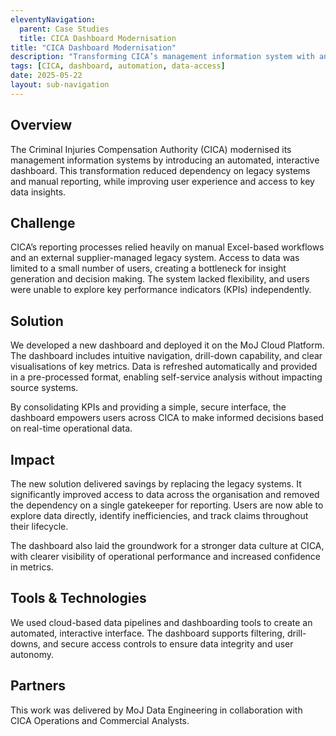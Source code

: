 ```yaml
---
eleventyNavigation:
  parent: Case Studies
  title: CICA Dashboard Modernisation
title: "CICA Dashboard Modernisation"
description: "Transforming CICA’s management information system with an automated, user-friendly dashboard."
tags: [CICA, dashboard, automation, data-access]
date: 2025-05-22
layout: sub-navigation
---
```


## Overview

The Criminal Injuries Compensation Authority (CICA) modernised its management information systems by introducing an automated, interactive dashboard. This transformation reduced dependency on legacy systems and manual reporting, while improving user experience and access to key data insights.

## Challenge

CICA’s reporting processes relied heavily on manual Excel-based workflows and an external supplier-managed legacy system. Access to data was limited to a small number of users, creating a bottleneck for insight generation and decision making. The system lacked flexibility, and users were unable to explore key performance indicators (KPIs) independently.

## Solution

We developed a new dashboard and deployed it on the MoJ Cloud Platform. The dashboard includes intuitive navigation, drill-down capability, and clear visualisations of key metrics. Data is refreshed automatically and provided in a pre-processed format, enabling self-service analysis without impacting source systems.

By consolidating KPIs and providing a simple, secure interface, the dashboard empowers users across CICA to make informed decisions based on real-time operational data.

## Impact

The new solution delivered savings by replacing the legacy systems. It significantly improved access to data across the organisation and removed the dependency on a single gatekeeper for reporting. Users are now able to explore data directly, identify inefficiencies, and track claims throughout their lifecycle.

The dashboard also laid the groundwork for a stronger data culture at CICA, with clearer visibility of operational performance and increased confidence in metrics.

## Tools & Technologies

We used cloud-based data pipelines and dashboarding tools to create an automated, interactive interface. The dashboard supports filtering, drill-downs, and secure access controls to ensure data integrity and user autonomy.

## Partners

This work was delivered by MoJ Data Engineering in collaboration with CICA Operations and Commercial Analysts.
